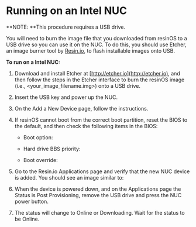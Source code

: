 # Running on an Intel NUC

**NOTE: **This procedure requires a USB drive.

You will need to burn the image file that you downloaded from resinOS to a USB drive so you can use it on the NUC. To do this, you should use Etcher, an image burner tool by [Resin.io](http://resin.io), to flash installable images onto USB.

**To run on a Intel NUC:**

1. Download and install Etcher at [http://etcher.io](http://etcher.io), and then follow the steps in the Etcher interface to burn the resinOS image \(i.e., &lt;your\_image\_filename.img&gt;\) onto a USB drive.

2. Insert the USB key and power up the NUC.

3. On the Add a New Device page, follow the instructions.

4. If resinOS cannot boot from the correct boot partition, reset the BIOS to the default, and then check the following items in the BIOS:

   * Boot option:

   * Hard drive BBS priority:

   * Boot override:

5. Go to the Resin.io Applications page and verify that the new NUC device is added. You should see an image similar to:

6. When the device is powered down, and on the Applications page the Status is Post Provisioning, remove the USB drive and press the NUC power button.

7. The status will change to Online or Downloading. Wait for the status to be Online.



